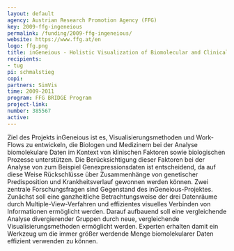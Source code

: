 ```yaml
---
layout: default
agency: Austrian Research Promotion Agency (FFG)
key: 2009-ffg-ingeneious
permalink: /funding/2009-ffg-ingeneious/
website: https://www.ffg.at/en
logo: ffg.png
title: inGeneious - Holistic Visualization of Biomolecular and Clinical Data
recipients: 
- tug
pi: schmalstieg
copi: 
partners: SimVis
time: 2009-2011
program: FFG BRIDGE Program
project-link: 
number: 385567
active:
---
```

Ziel des Projekts inGeneious ist es, Visualisierungsmethoden und Work-Flows zu entwickeln, die Biologen und Medizinern bei der Analyse biomolekulare Daten im Kontext von klinischen Faktoren sowie biologischen Prozesse unterstützen. Die Berücksichtigung dieser Faktoren bei der Analyse von zum Beispiel Genexpressionsdaten ist entscheidend, da auf diese Weise Rückschlüsse über Zusammenhänge von genetischer Predisposition und Krankheitsverlauf gewonnen werden können. Zwei zentrale Forschungsfragen sind Gegenstand des inGeneious-Projektes. Zunächst soll eine ganzheitliche Betrachtungsweise der drei Datenräume durch Multiple-View-Verfahren und effizientes visuelles Verbinden von Informationen ermöglicht werden. Darauf aufbauend soll eine vergleichende Analyse divergierender Gruppen durch neue, vergleichende Visualisierungsmethoden ermöglicht werden. Experten erhalten damit ein Werkzeug um die immer größer werdende Menge biomolekularer Daten effizient verwenden zu können.